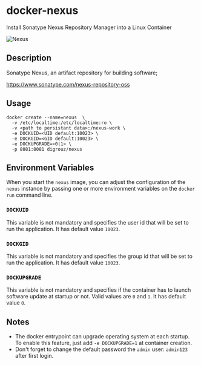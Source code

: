 # docker-nexus
Install Sonatype Nexus Repository Manager into a Linux Container

![Nexus](https://help.sonatype.com/download/attachments/2628561/NXRM3?version=2&modificationDate=1502243125680&api=v2)


## Description

Sonatype Nexus, an artifact repository for building software;

https://www.sonatype.com/nexus-repository-oss

## Usage
    docker create --name=nexus  \
      -v /etc/localtime:/etc/localtime:ro \
      -v <path to persistant data>:/nexus-work \
      -e DOCKUID=<UID default:10023> \
      -e DOCKGID=<GID default:10023> \
      -e DOCKUPGRADE=<0|1> \
      -p 8081:8081 digrouz/nexus


## Environment Variables

When you start the `nexus` image, you can adjust the configuration of the `nexus` instance by passing one or more environment variables on the `docker run` command line.

### `DOCKUID`

This variable is not mandatory and specifies the user id that will be set to run the application. It has default value `10023`.

### `DOCKGID`

This variable is not mandatory and specifies the group id that will be set to run the application. It has default value `10023`.

### `DOCKUPGRADE`

This variable is not mandatory and specifies if the container has to launch software update at startup or not. Valid values are `0` and `1`. It has default value `0`.

## Notes

* The docker entrypoint can upgrade operating system at each startup. To enable this feature, just add `-e DOCKUPGRADE=1` at container creation.
* Don't forget to change the default password the `admin` user: `admin123` after first login.


